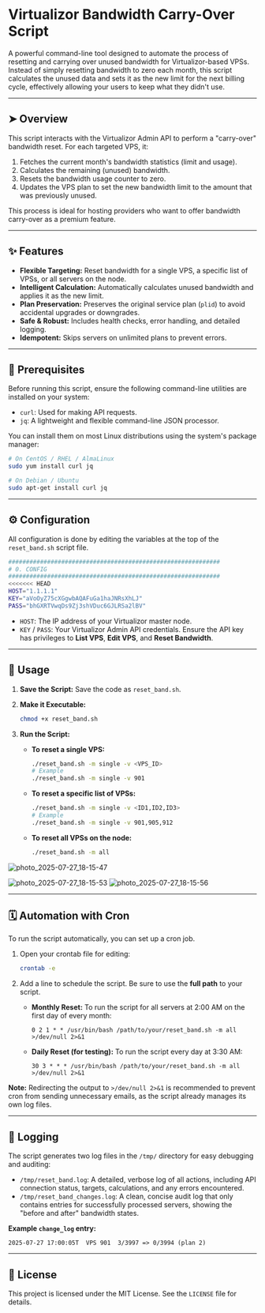 # Virtualizor Bandwidth Carry-Over Script

A powerful command-line tool designed to automate the process of resetting and carrying over unused bandwidth for Virtualizor-based VPSs. Instead of simply resetting bandwidth to zero each month, this script calculates the unused data and sets it as the new limit for the next billing cycle, effectively allowing your users to keep what they didn't use.

---

## ➤ Overview

This script interacts with the Virtualizor Admin API to perform a "carry-over" bandwidth reset. For each targeted VPS, it:
1.  Fetches the current month's bandwidth statistics (limit and usage).
2.  Calculates the remaining (unused) bandwidth.
3.  Resets the bandwidth usage counter to zero.
4.  Updates the VPS plan to set the new bandwidth limit to the amount that was previously unused.

This process is ideal for hosting providers who want to offer bandwidth carry-over as a premium feature.

---

## ✨ Features

-   **Flexible Targeting:** Reset bandwidth for a single VPS, a specific list of VPSs, or all servers on the node.
-   **Intelligent Calculation:** Automatically calculates unused bandwidth and applies it as the new limit.
-   **Plan Preservation:** Preserves the original service plan (`plid`) to avoid accidental upgrades or downgrades.
-   **Safe & Robust:** Includes health checks, error handling, and detailed logging.
-   **Idempotent:** Skips servers on unlimited plans to prevent errors.

---

## 🔧 Prerequisites

Before running this script, ensure the following command-line utilities are installed on your system:

-   `curl`: Used for making API requests.
-   `jq`: A lightweight and flexible command-line JSON processor.

You can install them on most Linux distributions using the system's package manager:

```bash
# On CentOS / RHEL / AlmaLinux
sudo yum install curl jq

# On Debian / Ubuntu
sudo apt-get install curl jq
```

---

## ⚙️ Configuration

All configuration is done by editing the variables at the top of the `reset_band.sh` script file.

```bash
############################################################
# 0. CONFIG
############################################################
<<<<<<< HEAD
HOST="1.1.1.1"
KEY="aVoOyZ75cXGgwbAQAFuGa1haJNRsXhLJ"
PASS="bhGXRTVwqDs9Zj3shVDuc6GJLRSa2lBV"

```

-   `HOST`: The IP address of your Virtualizor master node.
-   `KEY` / `PASS`: Your Virtualizor Admin API credentials. Ensure the API key has privileges to **List VPS**, **Edit VPS**, and **Reset Bandwidth**.

---

## 🚀 Usage

1.  **Save the Script:** Save the code as `reset_band.sh`.

2.  **Make it Executable:**
    ```bash
    chmod +x reset_band.sh
    ```

3.  **Run the Script:**

    * **To reset a single VPS:**
        ```bash
        ./reset_band.sh -m single -v <VPS_ID>
        # Example
        ./reset_band.sh -m single -v 901
        ```

    * **To reset a specific list of VPSs:**
        ```bash
        ./reset_band.sh -m single -v <ID1,ID2,ID3>
        # Example
        ./reset_band.sh -m single -v 901,905,912
        ```

    * **To reset all VPSs on the node:**
        ```bash
        ./reset_band.sh -m all
        ```

        

![photo_2025-07-27_18-15-47](https://github.com/user-attachments/assets/7902c11f-364c-463a-a53e-3526ca454d5d)

![photo_2025-07-27_18-15-53](https://github.com/user-attachments/assets/65aea445-f929-4b4f-a964-3277829c4575)
![photo_2025-07-27_18-15-56](https://github.com/user-attachments/assets/422cc8bf-f4cd-4ffd-8fa0-45b46cab6bdc)





---

## 🗓️ Automation with Cron

To run the script automatically, you can set up a cron job.

1.  Open your crontab file for editing:
    ```bash
    crontab -e
    ```

2.  Add a line to schedule the script. Be sure to use the **full path** to your script.

    * **Monthly Reset:** To run the script for all servers at 2:00 AM on the first day of every month:
      ```crontab
      0 2 1 * * /usr/bin/bash /path/to/your/reset_band.sh -m all >/dev/null 2>&1
      ```

    * **Daily Reset (for testing):** To run the script every day at 3:30 AM:
      ```crontab
      30 3 * * * /usr/bin/bash /path/to/your/reset_band.sh -m all >/dev/null 2>&1
      ```

**Note:** Redirecting the output to `>/dev/null 2>&1` is recommended to prevent cron from sending unnecessary emails, as the script already manages its own log files.

---

## 📝 Logging

The script generates two log files in the `/tmp/` directory for easy debugging and auditing:

-   `/tmp/reset_band.log`: A detailed, verbose log of all actions, including API connection status, targets, calculations, and any errors encountered.
-   `/tmp/reset_band_changes.log`: A clean, concise audit log that only contains entries for successfully processed servers, showing the "before and after" bandwidth states.

**Example `change_log` entry:**
```
2025-07-27 17:00:05T  VPS 901  3/3997 => 0/3994 (plan 2)
```

---

## 📜 License

This project is licensed under the MIT License. See the `LICENSE` file for details.
